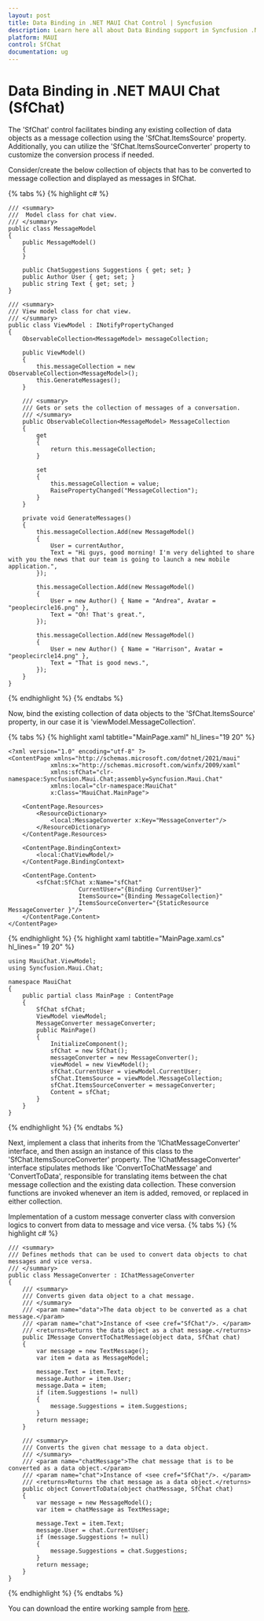 ```yaml
---
layout: post
title: Data Binding in .NET MAUI Chat Control | Syncfusion
description: Learn here all about Data Binding support in Syncfusion .NET MAUI Chat (SfChat) control, its elements and more.
platform: MAUI
control: SfChat
documentation: ug
---
```


# Data Binding in .NET MAUI Chat (SfChat)

The 'SfChat' control facilitates binding any existing collection of data objects as a message collection using the 'SfChat.ItemsSource' property. Additionally, you can utilize the 'SfChat.ItemsSourceConverter' property to customize the conversion process if needed.

Consider/create the below collection of objects that has to be converted to message collection and displayed as messages in SfChat.

{% tabs %}
{% highlight c# %}

    /// <summary>
    ///  Model class for chat view.
    /// </summary>  
    public class MessageModel
    {
        public MessageModel()
        {
        }

        public ChatSuggestions Suggestions { get; set; }
        public Author User { get; set; }
        public string Text { get; set; }
    }

    /// <summary>
    /// View model class for chat view.
    /// </summary>
    public class ViewModel : INotifyPropertyChanged
    {
        ObservableCollection<MessageModel> messageCollection;

        public ViewModel()
        {
            this.messageCollection = new ObservableCollection<MessageModel>();
            this.GenerateMessages();
        }

        /// <summary>
        /// Gets or sets the collection of messages of a conversation.
        /// </summary>
        public ObservableCollection<MessageModel> MessageCollection
        {
            get
            {
                return this.messageCollection;
            }

            set
            {
                this.messageCollection = value;
                RaisePropertyChanged("MessageCollection");
            }
        }

        private void GenerateMessages()
        {
            this.messageCollection.Add(new MessageModel()
            {
                User = currentAuthor,
                Text = "Hi guys, good morning! I'm very delighted to share with you the news that our team is going to launch a new mobile application.",
            });

            this.messageCollection.Add(new MessageModel()
            {
                User = new Author() { Name = "Andrea", Avatar = "peoplecircle16.png" },
                Text = "Oh! That's great.",
            });

            this.messageCollection.Add(new MessageModel()
            {
                User = new Author() { Name = "Harrison", Avatar = "peoplecircle14.png" },
                Text = "That is good news.",
            });
        }
    }
{% endhighlight %}
{% endtabs %}

Now, bind the existing collection of data objects to the 'SfChat.ItemsSource' property, in our case it is 'viewModel.MessageCollection'. 

{% tabs %}
{% highlight xaml tabtitle="MainPage.xaml" hl_lines="19 20" %}
    
    <?xml version="1.0" encoding="utf-8" ?>
    <ContentPage xmlns="http://schemas.microsoft.com/dotnet/2021/maui"
                xmlns:x="http://schemas.microsoft.com/winfx/2009/xaml"
                xmlns:sfChat="clr-namespace:Syncfusion.Maui.Chat;assembly=Syncfusion.Maui.Chat"
                xmlns:local="clr-namespace:MauiChat"
                x:Class="MauiChat.MainPage">

        <ContentPage.Resources>
            <ResourceDictionary>
                <local:MessageConverter x:Key="MessageConverter"/>
            </ResourceDictionary>
        </ContentPage.Resources>

        <ContentPage.BindingContext>
            <local:ChatViewModel/>
        </ContentPage.BindingContext>

        <ContentPage.Content>
            <sfChat:SfChat x:Name="sfChat"
                        CurrentUser="{Binding CurrentUser}"
                        ItemsSource="{Binding MessageCollection}"
                        ItemsSourceConverter="{StaticResource MessageConverter }"/>
        </ContentPage.Content>
    </ContentPage>
{% endhighlight %}
{% highlight xaml tabtitle="MainPage.xaml.cs" hl_lines=" 19 20" %}
    
    using MauiChat.ViewModel;
    using Syncfusion.Maui.Chat;

    namespace MauiChat
    {
        public partial class MainPage : ContentPage
        {
            SfChat sfChat;
            ViewModel viewModel;
            MessageConverter messageConverter;
            public MainPage()
            {
                InitializeComponent();
                sfChat = new SfChat();
                messageConverter = new MessageConverter();
                viewModel = new ViewModel();
                sfChat.CurrentUser = viewModel.CurrentUser;
                sfChat.ItemsSource = viewModel.MessageCollection;
                sfChat.ItemsSourceConverter = messageConverter;
                Content = sfChat;
            }       
        }
    }
{% endhighlight %}
{% endtabs %}

Next, implement a class that inherits from the 'IChatMessageConverter' interface, and then assign an instance of this class to the 'SfChat.ItemsSourceConverter' property. The 'IChatMessageConverter' interface stipulates methods like 'ConvertToChatMessage' and 'ConvertToData', responsible for translating items between the chat message collection and the existing data collection. These conversion functions are invoked whenever an item is added, removed, or replaced in either collection.

Implementation of a custom message converter class with conversion logics to convert from data to message and vice versa.
{% tabs %}
{% highlight c# %}

    /// <summary>
    /// Defines methods that can be used to convert data objects to chat messages and vice versa.
    /// </summary>
    public class MessageConverter : IChatMessageConverter
    {
        /// <summary>
        /// Converts given data object to a chat message.
        /// </summary>
        /// <param name="data">The data object to be converted as a chat message.</param>
        /// <param name="chat">Instance of <see cref="SfChat"/>. </param>
        /// <returns>Returns the data object as a chat message.</returns>
        public IMessage ConvertToChatMessage(object data, SfChat chat)
        {
            var message = new TextMessage();
            var item = data as MessageModel;

            message.Text = item.Text;
            message.Author = item.User;
            message.Data = item;
            if (item.Suggestions != null)
            {
                message.Suggestions = item.Suggestions;
            }
            return message;
        }

        /// <summary>
        /// Converts the given chat message to a data object.
        /// </summary>
        /// <param name="chatMessage">The chat message that is to be converted as a data object.</param>
        /// <param name="chat">Instance of <see cref="SfChat"/>. </param>
        /// <returns>Returns the chat message as a data object.</returns>
        public object ConvertToData(object chatMessage, SfChat chat)
        {
            var message = new MessageModel();
            var item = chatMessage as TextMessage;

            message.Text = item.Text;
            message.User = chat.CurrentUser;
            if (message.Suggestions != null)
            {
                message.Suggestions = chat.Suggestions;
            }
            return message;
        }
    }
{% endhighlight %}
{% endtabs %}

You can download the entire working sample from [here](https://github.com/SyncfusionExamples/convert-data-objects-to-messages-in-mvvm-in-.net-maui.chat).